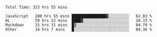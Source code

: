 
<!--START_SECTION:waka-->

```text
Total Time: 323 hrs 55 mins

JavaScript   200 hrs 55 mins ███████████████▓░░░░░░░░░   62.03 %
AL           59 hrs 22 mins  ████▓░░░░░░░░░░░░░░░░░░░░   18.33 %
Markdown     15 hrs 31 mins  █▒░░░░░░░░░░░░░░░░░░░░░░░   04.79 %
Other        14 hrs 7 mins   █░░░░░░░░░░░░░░░░░░░░░░░░   04.36 %
```

<!--END_SECTION:waka-->











